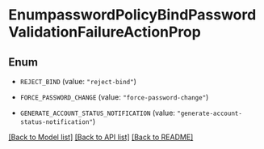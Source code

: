 # EnumpasswordPolicyBindPasswordValidationFailureActionProp

## Enum


* `REJECT_BIND` (value: `"reject-bind"`)

* `FORCE_PASSWORD_CHANGE` (value: `"force-password-change"`)

* `GENERATE_ACCOUNT_STATUS_NOTIFICATION` (value: `"generate-account-status-notification"`)


[[Back to Model list]](../README.md#documentation-for-models) [[Back to API list]](../README.md#documentation-for-api-endpoints) [[Back to README]](../README.md)


